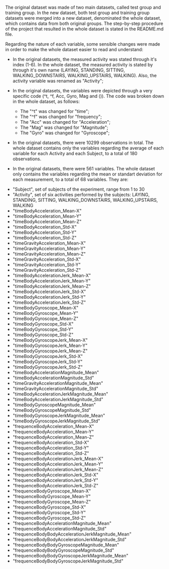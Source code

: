 The original dataset was made of two main datasets, called test group and training group. In the new dataset, both test group and training group datasets were merged into a new dataset, denominated the whole dataset, which contains data from both original groups. The step-by-step procedure of the project that resulted in the whole dataset is stated in the README.md file.

Regarding the nature of each variable, some sensible changes were made in order to make the whole dataset easier to read and understand:

* In the original datasets, the measured activity was stated through it's index (1-6). In the whole dataset, the measured activity is stated by through it's own name (LAYING, STANDING, SITTING, WALKING_DOWNSTAIRS, WALKING_UPSTAIRS, WALKING). Also, the activity variable was renamed as "Activity";

* In the original datasets, the variables were depicted through a very specific code (^t, ^f, Acc, Gyro, Mag and ()). The code was broken down in the whole dataset, as follows:
  - The "^t" was changed for "time";
  - The "^f" was changed for "frequency";
  - The "Acc" was changed for "Acceleration";
  - The "Mag" was changed for "Magnitude";
  - The "Gyro" was changed for "Gyroscope";
  
* In the original datasets, there were 10299 observations in total. The whole dataset contains only the variables regarding the average of each variable for each Activity and each Subject, to a total of 180 observations.

* In the original datasets, there were 561 variables. The whole dataset only contains the variables regarding the mean or standart deviation for each measurement, to a total of 68 variables. They are:
 -  "Subject", set of subjects of the experiment, range from 1 to 30                                        
 -  "Activity", set of six activities performed by the subjects: LAYING, STANDING, SITTING, WALKING_DOWNSTAIRS, WALKING_UPSTAIRS, WALKING                                 
 -  "timeBodyAcceleration_Mean-X"                    
 -  "timeBodyAcceleration_Mean-Y"                    
 -  "timeBodyAcceleration_Mean-Z"                    
 -  "timeBodyAcceleration_Std-X"                     
 -  "timeBodyAcceleration_Std-Y"                     
 -  "timeBodyAcceleration_Std-Z"                     
 -  "timeGravityAcceleration_Mean-X"                 
 -  "timeGravityAcceleration_Mean-Y"                 
 -  "timeGravityAcceleration_Mean-Z"                 
 -  "timeGravityAcceleration_Std-X"                  
 -  "timeGravityAcceleration_Std-Y"                  
 -  "timeGravityAcceleration_Std-Z"                  
 -  "timeBodyAccelerationJerk_Mean-X"                
 -  "timeBodyAccelerationJerk_Mean-Y"                
 -  "timeBodyAccelerationJerk_Mean-Z"                
 -  "timeBodyAccelerationJerk_Std-X"                 
 -  "timeBodyAccelerationJerk_Std-Y"                 
 -  "timeBodyAccelerationJerk_Std-Z"                 
 -  "timeBodyGyroscope_Mean-X"                       
 -  "timeBodyGyroscope_Mean-Y"                       
 -  "timeBodyGyroscope_Mean-Z"                       
 -  "timeBodyGyroscope_Std-X"                        
 -  "timeBodyGyroscope_Std-Y"                        
 -  "timeBodyGyroscope_Std-Z"                        
 -  "timeBodyGyroscopeJerk_Mean-X"                   
 -  "timeBodyGyroscopeJerk_Mean-Y"                   
 -  "timeBodyGyroscopeJerk_Mean-Z"                   
 -  "timeBodyGyroscopeJerk_Std-X"                    
 -  "timeBodyGyroscopeJerk_Std-Y"                    
 -  "timeBodyGyroscopeJerk_Std-Z"                    
 -  "timeBodyAccelerationMagnitude_Mean"             
 -  "timeBodyAccelerationMagnitude_Std"              
 -  "timeGravityAccelerationMagnitude_Mean"          
 -  "timeGravityAccelerationMagnitude_Std"           
 -  "timeBodyAccelerationJerkMagnitude_Mean"         
 -  "timeBodyAccelerationJerkMagnitude_Std"          
 -  "timeBodyGyroscopeMagnitude_Mean"                
 -  "timeBodyGyroscopeMagnitude_Std"                 
 -  "timeBodyGyroscopeJerkMagnitude_Mean"            
 -  "timeBodyGyroscopeJerkMagnitude_Std"             
 -  "frequenceBodyAcceleration_Mean-X"               
 -  "frequenceBodyAcceleration_Mean-Y"               
 -  "frequenceBodyAcceleration_Mean-Z"               
 -  "frequenceBodyAcceleration_Std-X"                
 -  "frequenceBodyAcceleration_Std-Y"                
 -  "frequenceBodyAcceleration_Std-Z"                
 -  "frequenceBodyAccelerationJerk_Mean-X"           
 -  "frequenceBodyAccelerationJerk_Mean-Y"           
 -  "frequenceBodyAccelerationJerk_Mean-Z"           
 -  "frequenceBodyAccelerationJerk_Std-X"            
 -  "frequenceBodyAccelerationJerk_Std-Y"            
 -  "frequenceBodyAccelerationJerk_Std-Z"            
 -  "frequenceBodyGyroscope_Mean-X"                  
 -  "frequenceBodyGyroscope_Mean-Y"                  
 -  "frequenceBodyGyroscope_Mean-Z"                  
 -  "frequenceBodyGyroscope_Std-X"                   
 -  "frequenceBodyGyroscope_Std-Y"                   
 -  "frequenceBodyGyroscope_Std-Z"                   
 -  "frequenceBodyAccelerationMagnitude_Mean"        
 -  "frequenceBodyAccelerationMagnitude_Std"         
 -  "frequenceBodyBodyAccelerationJerkMagnitude_Mean"
 -  "frequenceBodyBodyAccelerationJerkMagnitude_Std" 
 -  "frequenceBodyBodyGyroscopeMagnitude_Mean"       
 -  "frequenceBodyBodyGyroscopeMagnitude_Std"        
 -  "frequenceBodyBodyGyroscopeJerkMagnitude_Mean"   
 -  "frequenceBodyBodyGyroscopeJerkMagnitude_Std"
